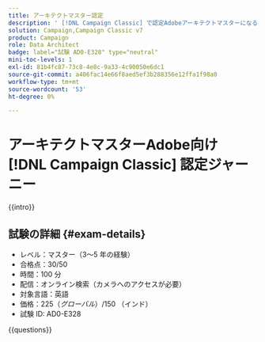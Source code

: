 ```yaml
---
title: アーキテクトマスター認定
description: ' [!DNL Campaign Classic] で認定Adobeアーキテクトマスターになる方法を説明します。'
solution: Campaign,Campaign Classic v7
product: Campaign
role: Data Architect
badge: label="試験 AD0-E328" type="neutral"
mini-toc-levels: 1
exl-id: 81b4fc87-73c8-4e8c-9a33-4c90050e6dc1
source-git-commit: a406fac14e66f8aed5ef3b288356e12ffa1f98a0
workflow-type: tm+mt
source-wordcount: '53'
ht-degree: 0%

---
```


# アーキテクトマスターAdobe向け [!DNL Campaign Classic] 認定ジャーニー

{{intro}}

## 試験の詳細 {#exam-details}

* レベル：マスター（3～5 年の経験）
* 合格点：30/50
* 時間：100 分
* 配信：オンライン検索（カメラへのアクセスが必要）
* 対象言語：英語
* 価格：$225 （グローバル）/$150 （インド）
* 試験 ID: AD0-E328

{{questions}}
